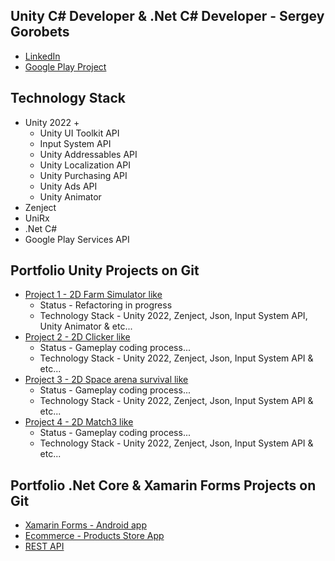 ## Unity C# Developer & .Net C# Developer - Sergey Gorobets
<ul>
  <li><a href="https://www.linkedin.com/in/sergey-gorobets-657a4220a/">LinkedIn</a></li>
  <li><a href="https://play.google.com/store/apps/details?id=com.InsomniaStudio.FitPlus&hl=en">Google Play Project</a></li>
</ul>

## Technology Stack
<ul>
  <li>Unity 2022 +
    <ul>
      <li>Unity UI Toolkit API</li>
      <li>Input System API</li>
      <li>Unity Addressables API</li>
      <li>Unity Localization API</li>
      <li>Unity Purchasing API</li>
      <li>Unity Ads API</li>
      <li>Unity Animator</li>
    </ul>
  </li>
  <li>Zenject</li>
  <li>UniRx</li>
  <li>.Net C#</li>
  <li>Google Play Services API</li>
</ul>

## Portfolio Unity Projects on Git
<ul>
  <li><a href="https://github.com/Westtly25/Farm-Simulator-Like-Unity-2022.3-Zenject">Project 1 - 2D Farm Simulator like</a>
    <ul>
      <li>Status - Refactoring in progress</li>
      <li>Technology Stack - Unity 2022, Zenject, Json, Input System API, Unity Animator & etc...</li>
    </ul>
  </li>
  <li><a href="https://github.com/Westtly25/Clicker-Like-Unity2022-Zenject">Project 2 - 2D Clicker like</a>
  <ul>
      <li>Status - Gameplay coding process...</li>
      <li>Technology Stack - Unity 2022, Zenject, Json, Input System API & etc...</li>
    </ul></li>
  <li><a href="https://github.com/Westtly25/Space-Invaders-Unity2022-Zenject">Project 3 - 2D Space arena survival like</a>
  <ul>
      <li>Status - Gameplay coding process...</li>
      <li>Technology Stack - Unity 2022, Zenject, Json, Input System API & etc...</li>
    </ul>
  </li>
  <li><a href="https://github.com/Westtly25/Potion-Match-3-Unity-2022-Zenject-Unity-Addressables">Project 4 - 2D Match3 like</a>
  <ul>
      <li>Status - Gameplay coding process...</li>
      <li>Technology Stack - Unity 2022, Zenject, Json, Input System API & etc...</li>
    </ul>
  </li>
</ul>

## Portfolio .Net Core & Xamarin Forms Projects on Git
<ul>
  <li><a href="https://play.google.com/store/apps/details?id=com.InsomniaStudio.FitPlus&hl=en">Xamarin Forms - Android app</a></li>
  <li><a href="https://github.com/Westtly25/ProductStoreApp">Ecommerce - Products Store App</a></li>
  <li><a href="https://github.com/Westtly25/Notes.Backend">REST API</a></li>
</ul>
